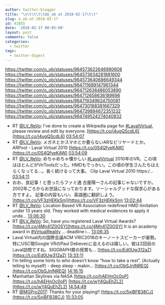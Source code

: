 ```yaml
---
author: twitter-blogger
title: "\n\t\t\t\t@o_ob at 2018-02-17\t\t"
slug: o_ob-at-2018-02-17
id: 41055
date: '2018-02-17 00:05:00'
layout: post
comments: false
categories:
  - twitter
tags:
  - twitter-digest
---
```


https://twitter.com/o_ob/statuses/964573622646980608 https://twitter.com/o_ob/statuses/964573634281881600 https://twitter.com/o_ob/statuses/964573640686649344 https://twitter.com/o_ob/statuses/964711689147961344 https://twitter.com/o_ob/statuses/964712636486053890 https://twitter.com/o_ob/statuses/964712658636189696 https://twitter.com/o_ob/statuses/964719349624750081 https://twitter.com/o_ob/statuses/964730188381667329 https://twitter.com/o_ob/statuses/964739894672351232 https://twitter.com/o_ob/statuses/964749524274040832  

*   RT [@LV_ReVo](https://twitter.com/LV_ReVo): I've done to create a Wikipedia page for [#LavalVirtual](https://twitter.com/search?q=%23LavalVirtual&src=hash), please review and edit by everyone. [https://t.co/j4ugQScdL6](https://t.co/j4ugQScdL6) [03:54:07](https://twitter.com/o_ob/statuses/964573622646980608)
*   RT [@LV_ReVo](https://twitter.com/LV_ReVo): メガネとかスマホとか要らないARなビリヤードとか。 ARPool - Laval Virtual 2010 [https://t.co/0S4QfyeKAW](https://t.co/0S4QfyeKAW) [03:54:09](https://twitter.com/o_ob/statuses/964573634281881600)
*   RT [@LV_ReVo](https://twitter.com/LV_ReVo): めちゃめちゃ懐かしい [#LavalVirtual](https://twitter.com/search?q=%23LavalVirtual&src=hash) 2010年のVR。この頃はほとんどがVirToolsだった。HMDもでっかい。この頃の学生さんたちはえらくなってる…。長く続けるって大事。 Clip Laval Virtual 2010 https:/… [03:54:11](https://twitter.com/o_ob/statuses/964573640686649344)
*   おお、良記事！と思ったらファミ通 古屋陽一さんの記事じゃないですか。2002年ごろからお世話になっております。ソーシャルグッドな探求心がある方ですよ。 記事の内容もいい、英語圏に翻訳しよう。 [https://t.co/VF3zHEKkSm](https://t.co/VF3zHEKkSm) [13:02:44](https://twitter.com/o_ob/statuses/964711689147961344)
*   RT [@LV_ReVo](https://twitter.com/LV_ReVo): Location Based VR Association redefined HMD limitation under 13 years old. They worked with medical evidences to apply it unde… [13:06:30](https://twitter.com/o_ob/statuses/964712636486053890)
*   RT [@LV_ReVo](https://twitter.com/LV_ReVo): So, have you registered Laval Virtual Awards? [https://t.co/4Mn41Z0OSY](https://t.co/4Mn41Z0OSY) It is an academy award in [#VirtualReality](https://twitter.com/search?q=%23VirtualReality&src=hash) ... deadline i… [13:06:35](https://twitter.com/o_ob/statuses/964712658636189696)
*   Laval Virtual内の国際会議ACM VRIC2018のキーノートスピーカーが豪勢。 特にUSC現Google VRのPaul Debevecに会えるのは嬉しい。彼は2回目のLaval訪問ですね、SIGGRAPH賞の授賞も… [https://t.co/Ed0Uw312aZ](https://t.co/Ed0Uw312aZ) [13:33:11](https://twitter.com/o_ob/statuses/964719349624750081)
*   I’m telling some hints to who doesn’t know “how to take a rest”. (Actually telling to myself) - deep sleep - makin… [https://t.co/ObSJnINREQ](https://t.co/ObSJnINREQ) [14:16:15](https://twitter.com/o_ob/statuses/964730188381667329)
*   Manhattan Skylines via NASA [https://t.co/hAEHnOc0oP](https://t.co/hAEHnOc0oP) [https://t.co/wY4QuEhZL2](https://t.co/wY4QuEhZL2) [14:54:49](https://twitter.com/o_ob/statuses/964739894672351232)
*   RT [@MGPro2017](https://twitter.com/MGPro2017): Thanks for your playing!! [https://t.co/5xjBFB38CJ](https://t.co/5xjBFB38CJ) [15:33:05](https://twitter.com/o_ob/statuses/964749524274040832)